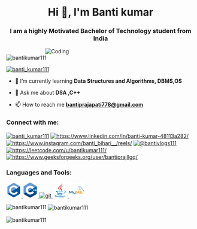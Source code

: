 <h1 align="center">Hi 👋, I'm Banti kumar</h1>
<h3 align="center">I am a highly Motivated Bachelor of Technology student from India</h3>
<img align="right" alt="Coding" width="400" src="https://mir-s3-cdn-cf.behance.net/project_modules/hd/06f21a161921919.63cd7887d0a70.gif">

<p align="left"> <img src="https://komarev.com/ghpvc/?username=bantikumar111&label=Profile%20views&color=0e75b6&style=flat" alt="bantikumar111" /> </p>

<p align="left"> <a href="https://twitter.com/banti_kumar111" target="blank"><img src="https://img.shields.io/twitter/follow/banti_kumar111?logo=twitter&style=for-the-badge" alt="banti_kumar111" /></a> </p>

- 🌱 I’m currently learning **Data Structures and Algorithms, DBMS,OS**

- 💬 Ask me about **DSA ,C++**

- 📫 How to reach me **bantiprajapati778@gmail.com**

<h3 align="left">Connect with me:</h3>
<p align="left">
<a href="https://twitter.com/banti_kumar111" target="blank"><img align="center" src="https://raw.githubusercontent.com/rahuldkjain/github-profile-readme-generator/master/src/images/icons/Social/twitter.svg" alt="banti_kumar111" height="30" width="40" /></a>
<a href="https://linkedin.com/in/https://www.linkedin.com/in/banti-kumar-48113a282/" target="blank"><img align="center" src="https://raw.githubusercontent.com/rahuldkjain/github-profile-readme-generator/master/src/images/icons/Social/linked-in-alt.svg" alt="https://www.linkedin.com/in/banti-kumar-48113a282/" height="30" width="40" /></a>
<a href="https://instagram.com/https://www.instagram.com/banti_bihari__/reels/" target="blank"><img align="center" src="https://raw.githubusercontent.com/rahuldkjain/github-profile-readme-generator/master/src/images/icons/Social/instagram.svg" alt="https://www.instagram.com/banti_bihari__/reels/" height="30" width="40" /></a>
<a href="https://www.youtube.com/c/@bantivlogs111" target="blank"><img align="center" src="https://raw.githubusercontent.com/rahuldkjain/github-profile-readme-generator/master/src/images/icons/Social/youtube.svg" alt="@bantivlogs111" height="30" width="40" /></a>
<a href="https://www.leetcode.com/https://leetcode.com/u/bantikumar111/" target="blank"><img align="center" src="https://raw.githubusercontent.com/rahuldkjain/github-profile-readme-generator/master/src/images/icons/Social/leet-code.svg" alt="https://leetcode.com/u/bantikumar111/" height="30" width="40" /></a>
<a href="https://auth.geeksforgeeks.org/user/https://www.geeksforgeeks.org/user/bantiprajllgq/" target="blank"><img align="center" src="https://raw.githubusercontent.com/rahuldkjain/github-profile-readme-generator/master/src/images/icons/Social/geeks-for-geeks.svg" alt="https://www.geeksforgeeks.org/user/bantiprajllgq/" height="30" width="40" /></a>
</p>

<h3 align="left">Languages and Tools:</h3>
<p align="left"> <a href="https://www.cprogramming.com/" target="_blank" rel="noreferrer"> <img src="https://raw.githubusercontent.com/devicons/devicon/master/icons/c/c-original.svg" alt="c" width="40" height="40"/> </a> <a href="https://www.w3schools.com/cpp/" target="_blank" rel="noreferrer"> <img src="https://raw.githubusercontent.com/devicons/devicon/master/icons/cplusplus/cplusplus-original.svg" alt="cplusplus" width="40" height="40"/> </a> <a href="https://git-scm.com/" target="_blank" rel="noreferrer"> <img src="https://www.vectorlogo.zone/logos/git-scm/git-scm-icon.svg" alt="git" width="40" height="40"/> </a> <a href="https://www.java.com" target="_blank" rel="noreferrer"> <img src="https://raw.githubusercontent.com/devicons/devicon/master/icons/java/java-original.svg" alt="java" width="40" height="40"/> </a> <a href="https://www.mysql.com/" target="_blank" rel="noreferrer"> <img src="https://raw.githubusercontent.com/devicons/devicon/master/icons/mysql/mysql-original-wordmark.svg" alt="mysql" width="40" height="40"/> </a> </p>

<p><img align="left" src="https://github-readme-stats.vercel.app/api/top-langs?username=bantikumar111&show_icons=true&locale=en&layout=compact" alt="bantikumar111" /></p>

<p>&nbsp;<img align="center" src="https://github-readme-stats.vercel.app/api?username=bantikumar111&show_icons=true&locale=en" alt="bantikumar111" /></p>

<p><img align="center" src="https://github-readme-streak-stats.herokuapp.com/?user=bantikumar111&" alt="bantikumar111" /></p>
